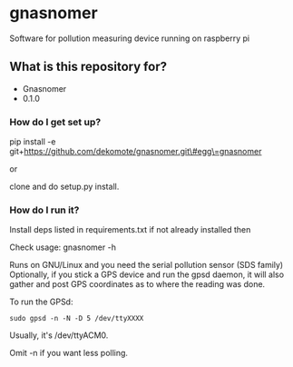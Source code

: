 # gnasnomer
Software for pollution measuring device running on raspberry pi

## What is this repository for? ###

* Gnasnomer
* 0.1.0

### How do I get set up? ###

pip install -e git+https://github.com/dekomote/gnasnomer.git\#egg\=gnasnomer

or 

clone and do setup.py install.

### How do I run it? ###

Install deps listed in requirements.txt if not already installed then

Check usage: gnasnomer -h

Runs on GNU/Linux and you need the serial pollution sensor (SDS family)
Optionally, if you stick a GPS device and run the gpsd daemon, it will also gather
and post GPS coordinates as to where the reading was done.

To run the GPSd:

    sudo gpsd -n -N -D 5 /dev/ttyXXXX

Usually, it's /dev/ttyACM0.

Omit -n if you want less polling.
